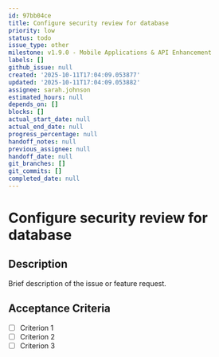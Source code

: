 ```yaml
---
id: 97bb04ce
title: Configure security review for database
priority: low
status: todo
issue_type: other
milestone: v1.9.0 - Mobile Applications & API Enhancement
labels: []
github_issue: null
created: '2025-10-11T17:04:09.053877'
updated: '2025-10-11T17:04:09.053882'
assignee: sarah.johnson
estimated_hours: null
depends_on: []
blocks: []
actual_start_date: null
actual_end_date: null
progress_percentage: null
handoff_notes: null
previous_assignee: null
handoff_date: null
git_branches: []
git_commits: []
completed_date: null
---
```


# Configure security review for database

## Description

Brief description of the issue or feature request.

## Acceptance Criteria

- [ ] Criterion 1
- [ ] Criterion 2
- [ ] Criterion 3